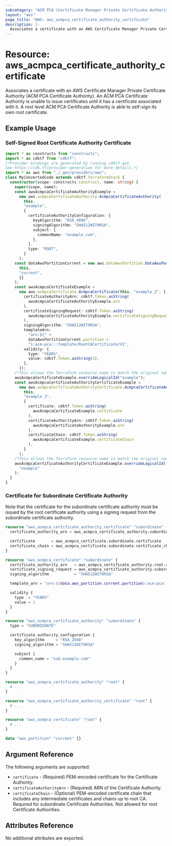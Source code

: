```yaml
---
subcategory: "ACM PCA (Certificate Manager Private Certificate Authority)"
layout: "aws"
page_title: "AWS: aws_acmpca_certificate_authority_certificate"
description: |-
  Associates a certificate with an AWS Certificate Manager Private Certificate Authority
---
```


# Resource: aws_acmpca_certificate_authority_certificate

Associates a certificate with an AWS Certificate Manager Private Certificate Authority (ACM PCA Certificate Authority). An ACM PCA Certificate Authority is unable to issue certificates until it has a certificate associated with it. A root level ACM PCA Certificate Authority is able to self-sign its own root certificate.

## Example Usage

### Self-Signed Root Certificate Authority Certificate

```typescript
import * as constructs from "constructs";
import * as cdktf from "cdktf";
/*Provider bindings are generated by running cdktf get.
See https://cdk.tf/provider-generation for more details.*/
import * as aws from "./.gen/providers/aws";
class MyConvertedCode extends cdktf.TerraformStack {
  constructor(scope: constructs.Construct, name: string) {
    super(scope, name);
    const awsAcmpcaCertificateAuthorityExample =
      new aws.acmpcaCertificateAuthority.AcmpcaCertificateAuthority(
        this,
        "example",
        {
          certificateAuthorityConfiguration: {
            keyAlgorithm: "RSA_4096",
            signingAlgorithm: "SHA512WITHRSA",
            subject: {
              commonName: "example.com",
            },
          },
          type: "ROOT",
        }
      );
    const dataAwsPartitionCurrent = new aws.dataAwsPartition.DataAwsPartition(
      this,
      "current",
      {}
    );
    const awsAcmpcaCertificateExample =
      new aws.acmpcaCertificate.AcmpcaCertificate(this, "example_2", {
        certificateAuthorityArn: cdktf.Token.asString(
          awsAcmpcaCertificateAuthorityExample.arn
        ),
        certificateSigningRequest: cdktf.Token.asString(
          awsAcmpcaCertificateAuthorityExample.certificateSigningRequest
        ),
        signingAlgorithm: "SHA512WITHRSA",
        templateArn:
          "arn:${" +
          dataAwsPartitionCurrent.partition +
          "}:acm-pca:::template/RootCACertificate/V1",
        validity: {
          type: "YEARS",
          value: cdktf.Token.asString(1),
        },
      });
    /*This allows the Terraform resource name to match the original name. You can remove the call if you don't need them to match.*/
    awsAcmpcaCertificateExample.overrideLogicalId("example");
    const awsAcmpcaCertificateAuthorityCertificateExample =
      new aws.acmpcaCertificateAuthorityCertificate.AcmpcaCertificateAuthorityCertificate(
        this,
        "example_3",
        {
          certificate: cdktf.Token.asString(
            awsAcmpcaCertificateExample.certificate
          ),
          certificateAuthorityArn: cdktf.Token.asString(
            awsAcmpcaCertificateAuthorityExample.arn
          ),
          certificateChain: cdktf.Token.asString(
            awsAcmpcaCertificateExample.certificateChain
          ),
        }
      );
    /*This allows the Terraform resource name to match the original name. You can remove the call if you don't need them to match.*/
    awsAcmpcaCertificateAuthorityCertificateExample.overrideLogicalId(
      "example"
    );
  }
}

```

### Certificate for Subordinate Certificate Authority

Note that the certificate for the subordinate certificate authority must be issued by the root certificate authority using a signing request from the subordinate certificate authority.

```terraform
resource "aws_acmpca_certificate_authority_certificate" "subordinate" {
  certificate_authority_arn = aws_acmpca_certificate_authority.subordinate.arn

  certificate       = aws_acmpca_certificate.subordinate.certificate
  certificate_chain = aws_acmpca_certificate.subordinate.certificate_chain
}

resource "aws_acmpca_certificate" "subordinate" {
  certificate_authority_arn   = aws_acmpca_certificate_authority.root.arn
  certificate_signing_request = aws_acmpca_certificate_authority.subordinate.certificate_signing_request
  signing_algorithm           = "SHA512WITHRSA"

  template_arn = "arn:${data.aws_partition.current.partition}:acm-pca:::template/SubordinateCACertificate_PathLen0/V1"

  validity {
    type  = "YEARS"
    value = 1
  }
}

resource "aws_acmpca_certificate_authority" "subordinate" {
  type = "SUBORDINATE"

  certificate_authority_configuration {
    key_algorithm     = "RSA_2048"
    signing_algorithm = "SHA512WITHRSA"

    subject {
      common_name = "sub.example.com"
    }
  }
}

resource "aws_acmpca_certificate_authority" "root" {
  # ...
}

resource "aws_acmpca_certificate_authority_certificate" "root" {
  # ...
}

resource "aws_acmpca_certificate" "root" {
  # ...
}

data "aws_partition" "current" {}
```

## Argument Reference

The following arguments are supported:

* `certificate` - (Required) PEM-encoded certificate for the Certificate Authority.
* `certificateAuthorityArn` - (Required) ARN of the Certificate Authority.
* `certificateChain` - (Optional) PEM-encoded certificate chain that includes any intermediate certificates and chains up to root CA. Required for subordinate Certificate Authorities. Not allowed for root Certificate Authorities.

## Attributes Reference

No additional attributes are exported.

<!-- cache-key: cdktf-0.17.0-pre.15 input-792ce47e5b79def0a08daa87a5cf424dcd2e6d5692877c2f4ae085aa34101f8a -->